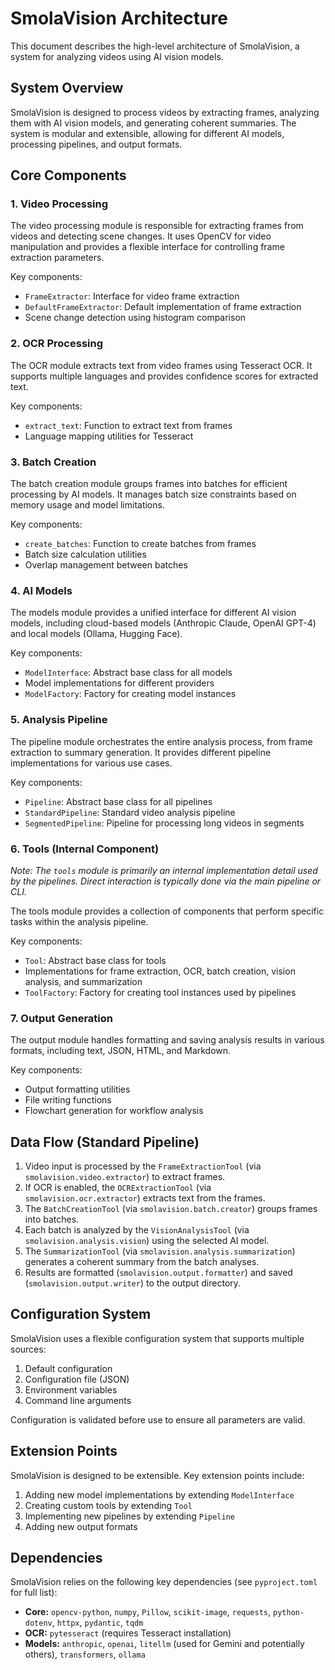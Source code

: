 # SmolaVision Architecture

This document describes the high-level architecture of SmolaVision, a system for analyzing videos using AI vision models.

## System Overview

SmolaVision is designed to process videos by extracting frames, analyzing them with AI vision models, and generating coherent summaries. The system is modular and extensible, allowing for different AI models, processing pipelines, and output formats.

## Core Components

### 1. Video Processing

The video processing module is responsible for extracting frames from videos and detecting scene changes. It uses OpenCV for video manipulation and provides a flexible interface for controlling frame extraction parameters.

Key components:
- `FrameExtractor`: Interface for video frame extraction
- `DefaultFrameExtractor`: Default implementation of frame extraction
- Scene change detection using histogram comparison

### 2. OCR Processing

The OCR module extracts text from video frames using Tesseract OCR. It supports multiple languages and provides confidence scores for extracted text.

Key components:
- `extract_text`: Function to extract text from frames
- Language mapping utilities for Tesseract

### 3. Batch Creation

The batch creation module groups frames into batches for efficient processing by AI models. It manages batch size constraints based on memory usage and model limitations.

Key components:
- `create_batches`: Function to create batches from frames
- Batch size calculation utilities
- Overlap management between batches

### 4. AI Models

The models module provides a unified interface for different AI vision models, including cloud-based models (Anthropic Claude, OpenAI GPT-4) and local models (Ollama, Hugging Face).

Key components:
- `ModelInterface`: Abstract base class for all models
- Model implementations for different providers
- `ModelFactory`: Factory for creating model instances

### 5. Analysis Pipeline

The pipeline module orchestrates the entire analysis process, from frame extraction to summary generation. It provides different pipeline implementations for various use cases.

Key components:
- `Pipeline`: Abstract base class for all pipelines
- `StandardPipeline`: Standard video analysis pipeline
- `SegmentedPipeline`: Pipeline for processing long videos in segments

### 6. Tools (Internal Component)

*Note: The `tools` module is primarily an internal implementation detail used by the pipelines. Direct interaction is typically done via the main pipeline or CLI.*

The tools module provides a collection of components that perform specific tasks within the analysis pipeline.

Key components:
- `Tool`: Abstract base class for tools
- Implementations for frame extraction, OCR, batch creation, vision analysis, and summarization
- `ToolFactory`: Factory for creating tool instances used by pipelines

### 7. Output Generation

The output module handles formatting and saving analysis results in various formats, including text, JSON, HTML, and Markdown.

Key components:
- Output formatting utilities
- File writing functions
- Flowchart generation for workflow analysis

## Data Flow (Standard Pipeline)

1. Video input is processed by the `FrameExtractionTool` (via `smolavision.video.extractor`) to extract frames.
2. If OCR is enabled, the `OCRExtractionTool` (via `smolavision.ocr.extractor`) extracts text from the frames.
3. The `BatchCreationTool` (via `smolavision.batch.creator`) groups frames into batches.
4. Each batch is analyzed by the `VisionAnalysisTool` (via `smolavision.analysis.vision`) using the selected AI model.
5. The `SummarizationTool` (via `smolavision.analysis.summarization`) generates a coherent summary from the batch analyses.
6. Results are formatted (`smolavision.output.formatter`) and saved (`smolavision.output.writer`) to the output directory.

## Configuration System

SmolaVision uses a flexible configuration system that supports multiple sources:

1. Default configuration
2. Configuration file (JSON)
3. Environment variables
4. Command line arguments

Configuration is validated before use to ensure all parameters are valid.

## Extension Points

SmolaVision is designed to be extensible. Key extension points include:

1. Adding new model implementations by extending `ModelInterface`
2. Creating custom tools by extending `Tool`
3. Implementing new pipelines by extending `Pipeline`
4. Adding new output formats

## Dependencies

SmolaVision relies on the following key dependencies (see `pyproject.toml` for full list):

- **Core:** `opencv-python`, `numpy`, `Pillow`, `scikit-image`, `requests`, `python-dotenv`, `httpx`, `pydantic`, `tqdm`
- **OCR:** `pytesseract` (requires Tesseract installation)
- **Models:** `anthropic`, `openai`, `litellm` (used for Gemini and potentially others), `transformers`, `ollama`
